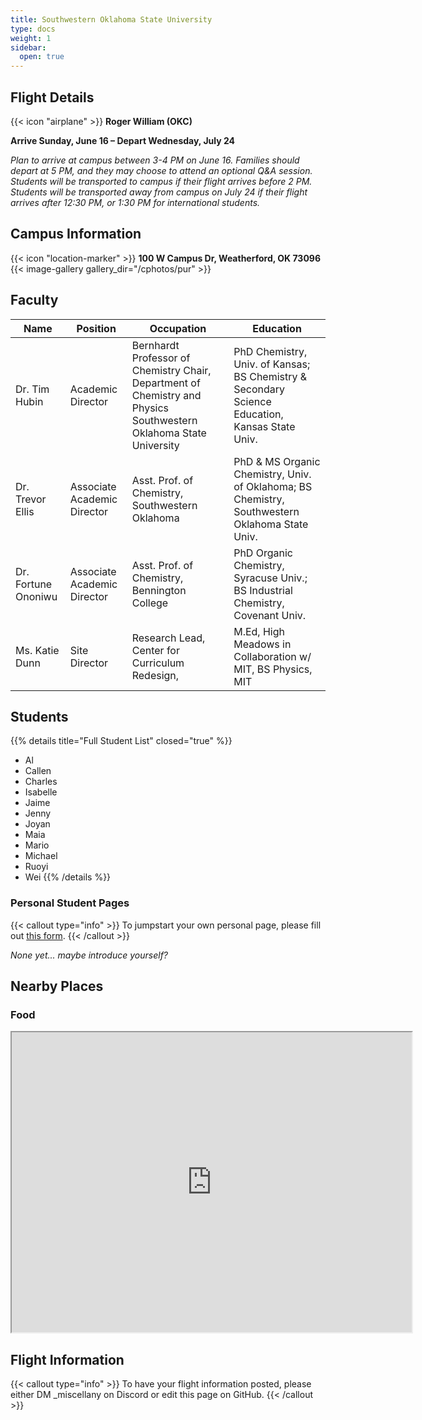 ```yaml
---
title: Southwestern Oklahoma State University
type: docs
weight: 1
sidebar:
  open: true
---
```


## Flight Details
{{< icon "airplane" >}} **Roger William (OKC)**

**Arrive Sunday, June 16 – Depart Wednesday, July 24**

*Plan to arrive at campus between 3-4 PM on June 16. Families should depart at 5 PM, and they may choose to attend an optional Q&A session. Students will be transported to campus if their flight arrives before 2 PM. Students will be transported away from campus on July 24 if their flight arrives after 12:30 PM, or 1:30 PM for international students.*

## Campus Information
{{< icon "location-marker" >}} **100 W Campus Dr, Weatherford, OK 73096**
{{< image-gallery gallery_dir="/cphotos/pur" >}}

## Faculty
   Name                             | Position                      | Occupation | Education
------------------------------------|-----------                    |------------|----------
Dr. Tim Hubin | Academic Director             |    Bernhardt Professor of Chemistry Chair, Department of Chemistry and Physics Southwestern Oklahoma State University |   PhD Chemistry, Univ. of Kansas; BS Chemistry & Secondary Science Education, Kansas State Univ.
Dr. Trevor Ellis | Associate Academic Director   |  Asst. Prof. of Chemistry, Southwestern Oklahoma | PhD & MS Organic Chemistry, Univ. of Oklahoma; BS Chemistry, Southwestern Oklahoma State Univ.
Dr. Fortune Ononiwu | Associate Academic Director   |   Asst. Prof. of Chemistry, Bennington College |   PhD Organic Chemistry, Syracuse Univ.; BS Industrial Chemistry, Covenant Univ.
Ms. Katie Dunn | Site Director |  Research Lead, Center for Curriculum Redesign, |  M.Ed, High Meadows in Collaboration w/ MIT, BS Physics, MIT

## Students
{{% details title="Full Student List" closed="true" %}}
- Al
- Callen
- Charles
- Isabelle
- Jaime
- Jenny
- Joyan
- Maia
- Mario
- Michael
- Ruoyi
- Wei
{{% /details %}}

### Personal Student Pages
{{< callout type="info" >}}
  To jumpstart your own personal page, please fill out [this form](https://forms.gle/s1V3k5tkwCVpmKxc6).
{{< /callout >}}

*None yet... maybe introduce yourself?*

## Nearby Places
### Food
<iframe src="https://www.google.com/maps/d/u/1/embed?mid=115jxEvcVKvnHC2K6FpVe7Bmgd92AOiY&ehbc=2E312F&noprof=1" width="640" height="480"></iframe>

## Flight Information
{{< callout type="info" >}}
  To have your flight information posted, please either DM _miscellany on Discord or edit this page on GitHub.
{{< /callout >}}